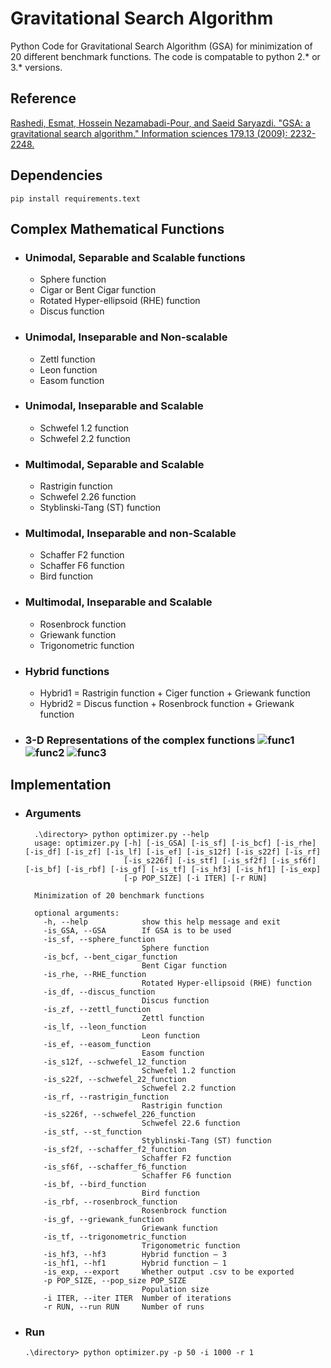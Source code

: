 #  Gravitational Search Algorithm
Python Code for Gravitational Search Algorithm (GSA) for minimization of 20 different benchmark functions. The code is compatable to python 2.* or 3.* versions.

## Reference
[Rashedi, Esmat, Hossein Nezamabadi-Pour, and Saeid Saryazdi. "GSA: a gravitational search algorithm." 
Information sciences 179.13 (2009): 2232-2248.](https://www.sciencedirect.com/science/article/abs/pii/S0020025509001200)	

## Dependencies
    pip install requirements.text

## Complex Mathematical Functions 
- ### Unimodal, Separable and Scalable functions
    - Sphere function 
    - Cigar or Bent Cigar function
    - Rotated Hyper-ellipsoid (RHE) function
    - Discus function
- ### Unimodal, Inseparable and Non-scalable
    - Zettl function
    - Leon function
    - Easom function
- ### Unimodal, Inseparable and Scalable
    - Schwefel 1.2 function
    - Schwefel 2.2 function
- ### Multimodal, Separable and Scalable
    - Rastrigin function
    - Schwefel 2.26 function
    - Styblinski-Tang (ST) function
- ### Multimodal, Inseparable and non-Scalable
    - Schaffer F2 function
    - Schaffer F6 function
    - Bird function
- ### Multimodal, Inseparable and Scalable
    - Rosenbrock function
    - Griewank function 
    - Trigonometric function 
- ### Hybrid functions
    - Hybrid1 = Rastrigin function + Ciger function + Griewank function 
    - Hybrid2 = Discus function + Rosenbrock function + Griewank function 
- ### 3-D Representations of the complex functions ![func1](https://github.com/SohamChattopadhyayEE/Finding-minima-of-complex-functions/blob/main/images_functions/Slide1.JPG) ![func2](https://github.com/SohamChattopadhyayEE/Finding-minima-of-complex-functions/blob/main/images_functions/Slide2.JPG) ![func3](https://github.com/SohamChattopadhyayEE/Finding-minima-of-complex-functions/blob/main/images_functions/Slide3.JPG) 

## Implementation
- ### Arguments 
        .\directory> python optimizer.py --help
        usage: optimizer.py [-h] [-is_GSA] [-is_sf] [-is_bcf] [-is_rhe] [-is_df] [-is_zf] [-is_lf] [-is_ef] [-is_s12f] [-is_s22f] [-is_rf]
                            [-is_s226f] [-is_stf] [-is_sf2f] [-is_sf6f] [-is_bf] [-is_rbf] [-is_gf] [-is_tf] [-is_hf3] [-is_hf1] [-is_exp]
                            [-p POP_SIZE] [-i ITER] [-r RUN]

        Minimization of 20 benchmark functions

        optional arguments:
          -h, --help            show this help message and exit
          -is_GSA, --GSA        If GSA is to be used
          -is_sf, --sphere_function
                                Sphere function
          -is_bcf, --bent_cigar_function
                                Bent Cigar function
          -is_rhe, --RHE_function
                                Rotated Hyper-ellipsoid (RHE) function
          -is_df, --discus_function
                                Discus function
          -is_zf, --zettl_function
                                Zettl function
          -is_lf, --leon_function
                                Leon function
          -is_ef, --easom_function
                                Easom function
          -is_s12f, --schwefel_12_function
                                Schwefel 1.2 function
          -is_s22f, --schwefel_22_function
                                Schwefel 2.2 function
          -is_rf, --rastrigin_function
                                Rastrigin function
          -is_s226f, --schwefel_226_function
                                Schwefel 22.6 function
          -is_stf, --st_function
                                Styblinski-Tang (ST) function
          -is_sf2f, --schaffer_f2_function
                                Schaffer F2 function
          -is_sf6f, --schaffer_f6_function
                                Schaffer F6 function
          -is_bf, --bird_function
                                Bird function
          -is_rbf, --rosenbrock_function
                                Rosenbrock function
          -is_gf, --griewank_function
                                Griewank function
          -is_tf, --trigonometric_function
                                Trigonometric function
          -is_hf3, --hf3        Hybrid function – 3
          -is_hf1, --hf1        Hybrid function – 1
          -is_exp, --export     Whether output .csv to be exported
          -p POP_SIZE, --pop_size POP_SIZE
                                Population size
          -i ITER, --iter ITER  Number of iterations
          -r RUN, --run RUN     Number of runs
- ### Run
      .\directory> python optimizer.py -p 50 -i 1000 -r 1
